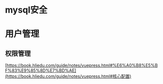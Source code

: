 # mysql安全



# 用户管理



## 权限管理



[https://book.hliedu.com/guide/notes/vuepress.html#%E6%A0%B8%E5%BF%83%E9%85%8D%E7%BD%AE](https://book.hliedu.com/guide/notes/vuepress.html#核心配置)

